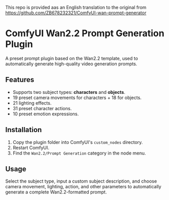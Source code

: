 This repo is provided aas an English translation to the original from https://github.com/ZB678232321/ComfyUI-wan-prompt-generator

# ComfyUI Wan2.2 Prompt Generation Plugin

A preset prompt plugin based on the Wan2.2 template, used to automatically generate high-quality video generation prompts.

## Features

- Supports two subject types: **characters** and **objects**.
- 19 preset camera movements for characters + 18 for objects.
- 21 lighting effects.
- 31 preset character actions.
- 10 preset emotion expressions.

## Installation

1. Copy the plugin folder into ComfyUI's `custom_nodes` directory.
2. Restart ComfyUI.
3. Find the `Wan2.2/Prompt Generation` category in the node menu.

## Usage

Select the subject type, input a custom subject description, and choose camera movement, lighting, action, and other parameters to automatically generate a complete Wan2.2-formatted prompt.
